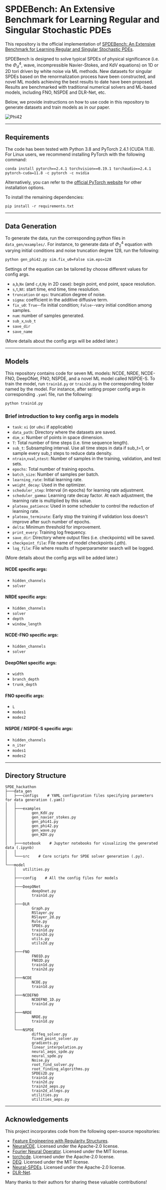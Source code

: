 # SPDEBench: An Extensive Benchmark for Learning Regular and Singular Stochastic PDEs

This repository is the official implementation
of [SPDEBench: An Extensive Benchmark for Learning Regular and Singular Stochastic PDEs](https://github.com/DeepIntoStreams/SPDE_hackathon).

SPDEBench is designed to solve typical SPDEs of physical significance (i.e.
the $\Phi^4_d$, wave, incompressible Navier-Stokes, and KdV equations) on 1D or 2D tori driven by white noise via ML
methods. New datasets for singular SPDEs based on the renormalization process have been constructed, and novel ML models
achieving the best results to date have been proposed. Results are benchmarked with traditional numerical solvers and
ML-based models, including FNO, NSPDE and DLR-Net, etc. 

Below, we provide instructions on how to use code in this repository to generate datasets and train models as in our paper.

![Phi42](https://github.com/DeepIntoStreams/SPDE_hackathon/blob/main/Phi42_xi_eps_128_sigma_1_249.png)

---

## Requirements

The code has been tested with Python 3.8 and PyTorch 2.4.1 (CUDA 11.8). For Linux users, we recommend installing PyTorch with the following command:
```setup
conda install pytorch==2.4.1 torchvision==0.19.1 torchaudio==2.4.1  pytorch-cuda=11.8 -c pytorch -c nvidia
```
Alternatively, you can refer to the [official PyTorch website](https://pytorch.org/get-started/previous-versions/) for other installation options.

To install the remaining dependencies:
```setup
pip install -r requirements.txt
```

---

## Data Generation

To generate the data, run the corresponding python files in `data_gen/examples/`. For instance, to generate data
of $\Phi^4_2$ equation with varying initial conditions and noise truncation degree 128, run the following:

```bash
python gen_phi42.py sim.fix_u0=False sim.eps=128
```

Settings of the equation can be tailored by choose different values for config args.

- `a`,`b`,`Nx` (and `c`,`d`,`Ny` in 2D case): begin point, end point, space resolution.
- `s`,`t`,`Nt`: start time, end time, time resolution.
- `truncation` or `eps`: truncation degree of noise.
- `sigma`: coefficient in the additive diffusive term.
- `fix_u0`: `True`--fix initial condition; `False`--vary initial condition among samples.
- `num`: number of samples generated.
- `sub_x`,`sub_t`
- `save_dir`
- `save_name`

(More details about the config args will be added later.)

---

## Models

This repository contains code for seven ML models: NCDE, NRDE, NCDE-FNO, DeepONet, FNO, NSPDE, and a novel ML model
called NSPDE-S.
To train the model, run `train1d.py` or `train2d.py` in the corresponding folder named by the model.
For instance, after setting proper config args in corresponding `.yaml` file, run the following:

```bash
python train1d.py
```

### Brief introduction to key config args in models

- `task`: `xi` (or `u0xi` if applicable)
- `data_path`: Directory where the datasets are saved.
- `dim_x`: Number of points in space dimension.
- `T`: Total number of time steps (i.e. time sequence length).
- `sub_t`: Subsampling interval. Use all time steps in data if sub_t=1, or sample every sub_t steps to reduce data density.
- `ntrain`,`nval`,`ntest`: Number of samples in the training, validation, and test sets.
- `epochs`: Total number of training epochs.
- `batch_size`: Number of samples per batch.
- `learning_rate`: Initial learning rate.
- `weight_decay`: Used in the optimizer.
- `scheduler_step`: Interval (in epochs) for learning rate adjustment.
- `scheduler_gamma`: Learning rate decay factor. At each adjustment, the learning rate is multiplied by this value.
- `plateau_patience`: Used in some scheduler to control the reduction of learning rate.
- `plateau_terminate`: Early stop the training if validation loss doesn't improve after such number of epochs.
- `delta`: Minimum threshold for improvement.
- `print_every`: Training log frequency.
- `save_dir`: Directory where output files (i.e. checkpoints) will be saved.
- `checkpoint_file`: File name of model checkpoints (.pth).
- `log_file`: File where results of hyperparameter search will be logged.

(More details about the config args will be added later.)

#### NCDE specific args:

- `hidden_channels`
- `solver`

#### NRDE specific args:

- `hidden_channels`
- `solver`
- `depth`
- `window_length`

#### NCDE-FNO specific args:

- `hidden_channels`
- `solver`

#### DeepONet specific args:

- `width`
- `branch_depth`
- `trunk_depth`

#### FNO specific args:

- `L`
- `modes1`
- `modes2`

#### NSPDE / NSPDE-S specific args:

- `hidden_channels`
- `n_iter`
- `modes1`
- `modes2`

---

## Directory Structure

```
SPDE_hackathon          
├───data_gen
│   ├───configs    # YAML configuration files specifying parameters for data generation (.yaml)
│   │       
│   ├───examples
│   │       gen_KdV.py
│   │       gen_navier_stokes.py
│   │       gen_phi41.py
│   │       gen_phi42.py
│   │       gen_wave.py
│   │       gen_KDV.py
│   │                 
│   ├───notebook    # Jupyter notebooks for visualizing the generated data (.ipynb)
│   │       
│   └───src    # Core scripts for SPDE solver generation (.py).
│           
└───model
    │   utilities.py
    │   
    ├───config    # All the config files for models
    │       
    ├───DeepONet
    │       deepOnet.py
    │       train1d.py
    │       
    ├───DLR
    │       Graph.py
    │       RSlayer.py
    │       RSlayer_2d.py
    │       Rule.py
    │       SPDEs.py
    │       train1d.py
    │       train2d.py
    │       utils.py
    │       utils2d.py
    │       
    ├───FNO
    │       FNO1D.py
    │       FNO2D.py
    │       train1d.py
    │       train2d.py
    │       
    ├───NCDE
    │       NCDE.py
    │       train1d.py
    │       
    ├───NCDEFNO
    │       NCDEFNO_1D.py
    │       train1d.py
    │       
    ├───NRDE
    │       NRDE.py
    │       train1d.py
    │       
    └───NSPDE
            diffeq_solver.py
            fixed_point_solver.py
            gradients.py
            linear_interpolation.py
            neural_aeps_spde.py
            neural_spde.py
            Noise.py
            root_find_solver.py
            root_finding_algorithms.py
            SPDEs2D.py
            train1d.py
            train2d.py
            train2d_aeps.py
            train2d_alleps.py
            utilities.py
            utilities_aeps.py
```

---

## Acknowledgements 
This project incorporates code from the following open-source repositories:

- [Feature Engineering with Regularity Structures](https://github.com/andrisger/Feature-Engineering-with-Regularity-Structures).
- [NeuralCDE](https://github.com/patrick-kidger/NeuralCDE). Licensed under the Apache-2.0 license.
- [Fourier Neural Operator](https://github.com/li-Pingan/fourier-neural-operator). Licensed under the MIT license.
- [torchcde](https://github.com/patrick-kidger/torchcde.git). Licensed under the Apache-2.0 license.
- [DEQ](https://github.com/locuslab/deq.git). Licensed under the MIT license.
- [Neural-SPDEs](https://github.com/crispitagorico/torchspde). Licensed under the Apache-2.0 license.
- [DLR-Net](https://github.com/sdogsq/DLR-Net).

Many thanks to their authors for sharing these valuable contributions!
